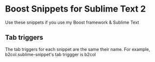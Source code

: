 # Boost Snippets for Sublime Text 2

Use these snippets if you use my Boost framework & Sublime Text

## Tab triggers

The tab triggers for each snippet are the same their name. For example, b2col.sublime-snippet's tab triggger is b2col
